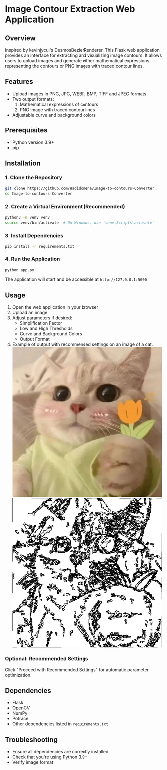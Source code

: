 # Image Contour Extraction Web Application

## Overview
Inspired by kevinjycui's DesmosBezierRenderer. This Flask web application provides an interface for extracting and visualizing image contours. It allows users to upload images and generate either mathematical expressions representing the contours or PNG images with traced contour lines.

## Features
- Upload images in PNG, JPG, WEBP, BMP, TIFF and JPEG formats
- Two output formats:
  1. Mathematical expressions of contours
  2. PNG image with traced contour lines
- Adjustable curve and background colors

## Prerequisites
- Python version 3.9+
- pip

## Installation

### 1. Clone the Repository
```bash
git clone https://github.com/Hadidomena/Image-to-contours-Converter
cd Image-to-contours-Converter
```

### 2. Create a Virtual Environment (Recommended)
```bash
python3 -m venv venv
source venv/bin/activate  # On Windows, use `venv\Scripts\activate`
```

### 3. Install Dependencies
```bash
pip install -r requirements.txt
```

### 4. Run the Application
```bash
python app.py
```

The application will start and be accessible at `http://127.0.0.1:5000`

## Usage

1. Open the web application in your browser
2. Upload an image
3. Adjust parameters if desired:
   - Simplification Factor
   - Low and High Thresholds
   - Curve and Background Colors
   - Output Format
4. Example of output with recommended settings on an image of a cat.
![Upload Screen](images/catBefore.png)
![Upload Screen](images/catAfter.png)

### Optional: Recommended Settings
Click "Proceed with Recommended Settings" for automatic parameter optimization.

## Dependencies
- Flask
- OpenCV
- NumPy
- Potrace
- Other dependencies listed in `requirements.txt`

## Troubleshooting
- Ensure all dependencies are correctly installed
- Check that you're using Python 3.9+
- Verify image format
